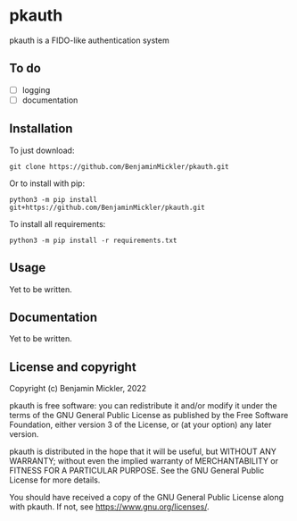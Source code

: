 # pkauth
pkauth is a FIDO-like authentication system

## To do
- [ ] logging
- [ ] documentation

## Installation
To just download:
```
git clone https://github.com/BenjaminMickler/pkauth.git
```
Or to install with pip:
```
python3 -m pip install git+https://github.com/BenjaminMickler/pkauth.git
```
To install all requirements:
```
python3 -m pip install -r requirements.txt
```

## Usage
Yet to be written.

## Documentation
Yet to be written.

## License and copyright
Copyright (c) Benjamin Mickler, 2022

pkauth is free software: you can redistribute it and/or modify
it under the terms of the GNU General Public License as published by the Free
Software Foundation, either version 3 of the License, or (at your option) any
later version.

pkauth is distributed in the hope that it will be useful, but
WITHOUT ANY WARRANTY; without even the implied warranty of MERCHANTABILITY or
FITNESS FOR A PARTICULAR PURPOSE. See the GNU General Public License for more
details.

You should have received a copy of the GNU General Public License along with
pkauth. If not, see <https://www.gnu.org/licenses/>.